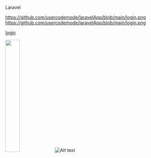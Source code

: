 Laravel

https://github.com/usercodemode/laravelApp/blob/main/login.png
https://github.com/usercodemode/laravelApp/blob/main/login.png

[login](login.png)

<img src="https://raw.github.com/usercodemode/laravelApp/blob/main/login.png
" width="30%"/>
![Alt text](https://raw.github.com/usercodemode/laravelApp/blob/main/login.png?raw=true "Optional Title")
